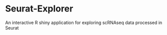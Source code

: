# Seurat-Explorer
An interactive R shiny application for exploring scRNAseq data processed in Seurat
